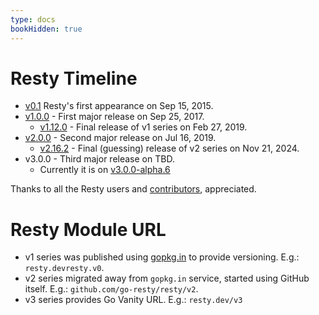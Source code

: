 ```yaml
---
type: docs
bookHidden: true
---
```


# Resty Timeline

* [v0.1](https://github.com/go-resty/resty/releases/tag/v0.1) Resty's first appearance on Sep 15, 2015.
* [v1.0.0](https://github.com/go-resty/resty/releases/tag/v1.0.0) - First major release on Sep 25, 2017.
    * [v1.12.0](https://github.com/go-resty/resty/releases/tag/v1.12.0) - Final release of v1 series on Feb 27, 2019.
* [v2.0.0](https://github.com/go-resty/resty/releases/tag/v2.0.0) - Second major release on Jul 16, 2019.
    * [v2.16.2](https://github.com/go-resty/resty/releases/tag/v2.16.2) - Final (guessing) release of v2 series on Nov 21, 2024.
* v3.0.0 - Third major release on TBD.
    * Currently it is on [v3.0.0-alpha.6](https://github.com/go-resty/resty/releases/tag/v3.0.0-alpha.6)

Thanks to all the Resty users and [contributors](https://github.com/go-resty/resty/graphs/contributors), appreciated.


# Resty Module URL

* v1 series was published using [gopkg.in](https://gopkg.in) to provide versioning. E.g.: `resty.devresty.v0`.
* v2 series migrated away from `gopkg.in` service, started using GitHub itself. E.g.: `github.com/go-resty/resty/v2`.
* v3 series provides Go Vanity URL. E.g.: `resty.dev/v3`

